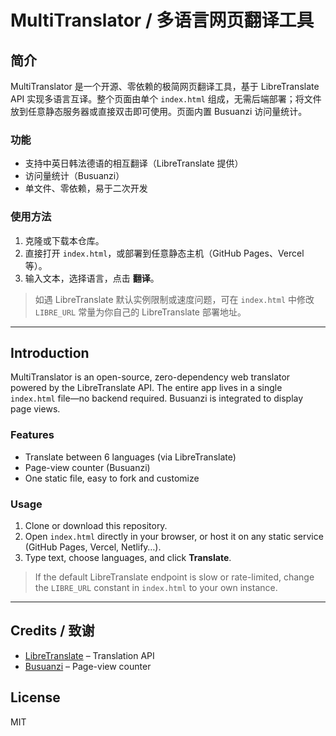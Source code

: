 # MultiTranslator / 多语言网页翻译工具

## 简介
MultiTranslator 是一个开源、零依赖的极简网页翻译工具，基于 LibreTranslate API 实现多语言互译。整个页面由单个 `index.html` 组成，无需后端部署；将文件放到任意静态服务器或直接双击即可使用。页面内置 Busuanzi 访问量统计。

### 功能
- 支持中英日韩法德语的相互翻译（LibreTranslate 提供）
- 访问量统计（Busuanzi）
- 单文件、零依赖，易于二次开发

### 使用方法
1. 克隆或下载本仓库。
2. 直接打开 `index.html`，或部署到任意静态主机（GitHub Pages、Vercel 等）。
3. 输入文本，选择语言，点击 **翻译**。

> 如遇 LibreTranslate 默认实例限制或速度问题，可在 `index.html` 中修改 `LIBRE_URL` 常量为你自己的 LibreTranslate 部署地址。

---

## Introduction
MultiTranslator is an open-source, zero-dependency web translator powered by the LibreTranslate API. The entire app lives in a single `index.html` file—no backend required. Busuanzi is integrated to display page views.

### Features
- Translate between 6 languages (via LibreTranslate)
- Page-view counter (Busuanzi)
- One static file, easy to fork and customize

### Usage
1. Clone or download this repository.
2. Open `index.html` directly in your browser, or host it on any static service (GitHub Pages, Vercel, Netlify…).
3. Type text, choose languages, and click **Translate**.

> If the default LibreTranslate endpoint is slow or rate-limited, change the `LIBRE_URL` constant in `index.html` to your own instance.

---

## Credits / 致谢
- [LibreTranslate](https://libretranslate.com/) – Translation API
- [Busuanzi](https://busuanzi.ibruce.info/) – Page-view counter

## License
MIT 